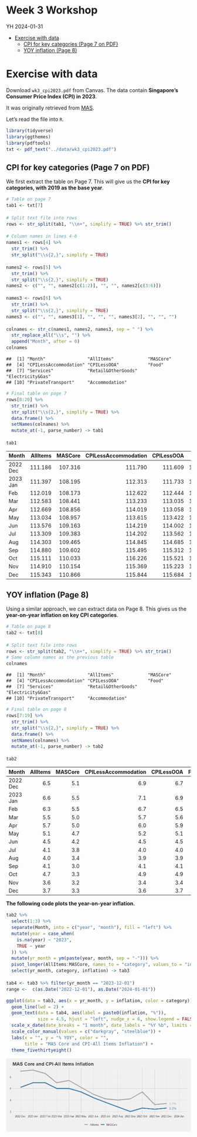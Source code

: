 Week 3 Workshop
================
YH
2024-01-31

- [Exercise with data](#exercise-with-data)
  - [CPI for key categories (Page 7 on
    PDF)](#cpi-for-key-categories-page-7-on-pdf)
  - [YOY inflation (Page 8)](#yoy-inflation-page-8)

# Exercise with data

Download `wk3_cpi2023.pdf` from Canvas. The data contain **Singapore’s
Consumer Price Index (CPI) in 2023**.

It was originally retrieved from
[MAS](https://www.mas.gov.sg/monetary-policy/consumer-price-developments).

Let’s read the file into `R`.

``` r
library(tidyverse)
library(ggthemes)
library(pdftools)
txt <- pdf_text("../data/wk3_cpi2023.pdf")
```

## CPI for key categories (Page 7 on PDF)

We first extract the table on Page 7. This will give us the **CPI for
key categories, with 2019 as the base year**.

``` r
# Table on page 7
tab1 <- txt[7]

# Split text file into rows
rows <- str_split(tab1, "\\n+", simplify = TRUE) %>% str_trim()
  
# Column names in lines 4-6
names1 <- rows[4] %>%
  str_trim() %>%
  str_split("\\s{2,}", simplify = TRUE)

names2 <- rows[5] %>%
  str_trim() %>%
  str_split("\\s{2,}", simplify = TRUE) 
names2 <- c("", "", names2[c(1:2)], "", "", names2[c(3:6)])

names3 <- rows[6] %>%
  str_trim() %>%
  str_split("\\s{2,}", simplify = TRUE) 
names3 <- c("", "", names3[1], "", "", "", names3[2], "", "", "")

colnames <- str_c(names1, names2, names3, sep = " ") %>% 
  str_replace_all("\\s", "") %>%
  append("Month", after = 0)
colnames
```

    ##  [1] "Month"                "AllItems"             "MASCore"             
    ##  [4] "CPILessAccommodation" "CPILessOOA"           "Food"                
    ##  [7] "Services"             "Retail&OtherGoods"    "Electricity&Gas"     
    ## [10] "PrivateTransport"     "Accommodation"

``` r
# Final table on page 7
rows[8:20] %>%
  str_trim() %>%
  str_split("\\s{2,}", simplify = TRUE) %>%
  data.frame() %>%
  setNames(colnames) %>%
  mutate_at(-1, parse_number) -> tab1

tab1
```

<div class="kable-table">

| Month    | AllItems | MASCore | CPILessAccommodation | CPILessOOA |    Food | Services | Retail&OtherGoods | Electricity&Gas | PrivateTransport | Accommodation |
|:---------|---------:|--------:|---------------------:|-----------:|--------:|---------:|------------------:|----------------:|-----------------:|--------------:|
| 2022 Dec |  111.186 | 107.316 |              111.790 |    111.609 | 112.182 |  106.111 |           100.103 |         115.666 |          135.911 |       109.040 |
| 2023 Jan |  111.397 | 108.195 |              112.313 |    111.733 | 113.743 |  106.669 |           100.861 |         115.037 |          134.513 |       108.142 |
| Feb      |  112.019 | 108.173 |              112.622 |    112.444 | 113.818 |  106.270 |           101.676 |         115.321 |          136.608 |       109.876 |
| Mar      |  112.583 | 108.441 |              113.233 |    113.035 | 114.243 |  106.424 |           101.858 |         116.237 |          139.066 |       110.274 |
| Apr      |  112.669 | 108.856 |              114.019 |    113.058 | 114.636 |  107.085 |           102.214 |         113.105 |          141.854 |       107.873 |
| May      |  113.034 | 108.957 |              113.615 |    113.422 | 115.061 |  107.072 |           101.918 |         113.890 |          138.723 |       110.971 |
| Jun      |  113.576 | 109.163 |              114.219 |    114.002 | 115.101 |  107.513 |           101.811 |         113.784 |          141.475 |       111.293 |
| Jul      |  113.309 | 109.383 |              114.202 |    113.562 | 115.293 |  107.744 |           101.976 |         114.498 |          140.174 |       110.139 |
| Aug      |  114.303 | 109.465 |              114.845 |    114.685 | 115.479 |  107.829 |           101.874 |         114.415 |          143.849 |       112.378 |
| Sep      |  114.880 | 109.602 |              115.495 |    115.312 | 115.649 |  108.146 |           101.423 |         114.664 |          147.267 |       112.694 |
| Oct      |  115.111 | 110.033 |              116.226 |    115.521 | 115.855 |  108.610 |           101.832 |         117.147 |          149.612 |       111.151 |
| Nov      |  114.910 | 110.154 |              115.369 |    115.223 | 116.248 |  108.809 |           101.242 |         117.157 |          143.478 |       113.281 |
| Dec      |  115.343 | 110.866 |              115.844 |    115.684 | 116.340 |  110.241 |           101.191 |         117.168 |          142.681 |       113.562 |

</div>

## YOY inflation (Page 8)

Using a similar approach, we can extract data on Page 8. This gives us
the **year-on-year inflation on key CPI categories**.

``` r
# Table on page 8
tab2 <- txt[8]

# Split text file into rows
rows <- str_split(tab2, "\\n+", simplify = TRUE) %>% str_trim()
# Same column names as the previous table
colnames
```

    ##  [1] "Month"                "AllItems"             "MASCore"             
    ##  [4] "CPILessAccommodation" "CPILessOOA"           "Food"                
    ##  [7] "Services"             "Retail&OtherGoods"    "Electricity&Gas"     
    ## [10] "PrivateTransport"     "Accommodation"

``` r
# Final table on page 8
rows[7:19] %>%
  str_trim() %>%
  str_split("\\s{2,}", simplify = TRUE) %>%
  data.frame() %>%
  setNames(colnames) %>%
  mutate_at(-1, parse_number) -> tab2

tab2
```

<div class="kable-table">

| Month    | AllItems | MASCore | CPILessAccommodation | CPILessOOA | Food | Services | Retail&OtherGoods | Electricity&Gas | PrivateTransport | Accommodation |
|:---------|---------:|--------:|---------------------:|-----------:|-----:|---------:|------------------:|----------------:|-----------------:|--------------:|
| 2022 Dec |      6.5 |     5.1 |                  6.9 |        6.7 |  7.5 |      3.7 |               2.8 |            16.5 |             15.5 |           4.7 |
| 2023 Jan |      6.6 |     5.5 |                  7.1 |        6.9 |  8.1 |      4.2 |               3.3 |            11.5 |             14.3 |           5.0 |
| Feb      |      6.3 |     5.5 |                  6.7 |        6.5 |  8.1 |      3.9 |               3.8 |            12.1 |             12.1 |           4.9 |
| Mar      |      5.5 |     5.0 |                  5.7 |        5.6 |  7.7 |      3.4 |               3.3 |            12.2 |              8.6 |           4.8 |
| Apr      |      5.7 |     5.0 |                  6.0 |        5.9 |  7.1 |      4.3 |               2.9 |             2.7 |             10.4 |           4.9 |
| May      |      5.1 |     4.7 |                  5.2 |        5.1 |  6.8 |      3.9 |               2.8 |             3.3 |              7.2 |           4.7 |
| Jun      |      4.5 |     4.2 |                  4.5 |        4.5 |  5.9 |      3.6 |               2.7 |             3.1 |              5.8 |           4.5 |
| Jul      |      4.1 |     3.8 |                  4.0 |        4.0 |  5.3 |      3.6 |               2.6 |            -1.6 |              4.8 |           4.6 |
| Aug      |      4.0 |     3.4 |                  3.9 |        3.9 |  4.8 |      3.1 |               2.0 |            -1.4 |              6.3 |           4.4 |
| Sep      |      4.1 |     3.0 |                  4.1 |        4.1 |  4.3 |      3.1 |               0.9 |            -1.4 |              8.5 |           4.3 |
| Oct      |      4.7 |     3.3 |                  4.9 |        4.9 |  4.1 |      3.4 |               1.6 |             1.8 |             11.7 |           4.2 |
| Nov      |      3.6 |     3.2 |                  3.4 |        3.4 |  4.0 |      3.5 |               1.0 |             1.5 |              4.2 |           4.1 |
| Dec      |      3.7 |     3.3 |                  3.6 |        3.7 |  3.7 |      3.9 |               1.1 |             1.3 |              5.0 |           4.1 |

</div>

**The following code plots the year-on-year inflation.**

``` r
tab2 %>%
  select(1:3) %>%
  separate(Month, into = c("year", "month"), fill = "left") %>%
  mutate(year = case_when(
    is.na(year) ~ "2023",
    TRUE ~ year
  )) %>%
  mutate(yr_month = ym(paste(year, month, sep = "-"))) %>%
  pivot_longer(AllItems:MASCore, names_to = "category", values_to = "inflation") %>%
  select(yr_month, category, inflation) -> tab3

tab4 <- tab3 %>% filter(yr_month == "2023-12-01")
range <-  c(as.Date("2022-12-01"), as.Date("2024-01-01"))
```

``` r
ggplot(data = tab3, aes(x = yr_month, y = inflation, color = category)) +
  geom_line(lwd = 2) +
  geom_text(data = tab4, aes(label = paste0(inflation, "%")), 
            size = 4.5, hjust = "left", nudge_x = 6, show.legend = FALSE) +
  scale_x_date(date_breaks = "1 month", date_labels = "%Y %b", limits = range) +
  scale_color_manual(values = c("darkgray", "steelblue")) +
  labs(x = "", y = "% YOY", color = "", 
       title = "MAS Core and CPI-All Items Inflation") +
  theme_fivethirtyeight()
```

![](03-workshop_files/figure-gfm/unnamed-chunk-5-1.png)<!-- -->
